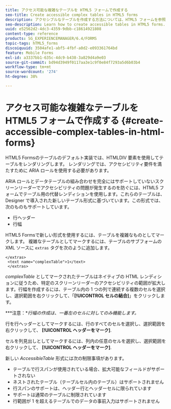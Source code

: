 ```yaml
---
title: アクセス可能な複雑なテーブルを HTML5 フォームで作成する
seo-title: Create accessible complex tables in HTML5 forms
description: アクセシブルなテーブルを作成する方法については、HTML5 フォームを参照してください。
seo-description: Learn how to create accessible tables in HTML5 forms.
uuid: e52562d2-4dc3-4359-9dbb-c18614921808
content-type: reference
products: SG_EXPERIENCEMANAGER/6.4/FORMS
topic-tags: hTML5_forms
discoiquuid: 3504afe1-abf5-4fbf-a0d2-e093361764bd
feature: Mobile Forms
exl-id: a3337bb1-635c-4dc9-b438-3a829d4a9e03
source-git-commit: bd94d3949f0117aa3e1c9f0e84f7293a5d6b03b4
workflow-type: tm+mt
source-wordcount: '274'
ht-degree: 38%

---
```


# アクセス可能な複雑なテーブルを HTML5 フォームで作成する {#create-accessible-complex-tables-in-html-forms}

HTML5 Formsのテーブルのデフォルト実装では、HTMLDIV 要素を使用してテーブルをレンダリングします。 レンダリングでは、アクセシビリティ要件を満たすために ARIA ロールを使用する必要があります。

ARIA ロールとデータテーブルの組み合わせを完全にはサポートしていないスクリーンリーダーでアクセシビリティの問題が発生するのを防ぐには、HTML5 フォームでテーブル用の代替レンディションを使用します。これらのテーブルは、Designer で導入された新しいテーブル形式に基づいています。この形式では、次のものもサポートしています。

* 行ヘッダー
* 行幅

HTML5 Formsで新しい形式を使用するには、テーブルを複雑なものとしてマークします。 複雑なテーブルとしてマークするには、テーブルのサブフォームの XML ソースに `extras` タグを次のように追加します。

```
</extras>
 <text name="complexTable">1</text>
 </extras>
```

*complexTable* としてマークされたテーブルはネイティブの HTML レンディションに従うため、特定のスクリーンリーダーのアクセシビリティの範囲が拡大します。行幅を作成するには、テーブル内の 1 つの列で連続する複数のセルを選択し、選択範囲を右クリックして、「**[!UICONTROL セルの結合]**」をクリックします。

***注意：**行幅の作成は、一番左のセルに対してのみ機能します。*

行を行ヘッダーとしてマークするには、行のすべてのセルを選択し、選択範囲を右クリックして、 **[!UICONTROL ヘッダーをマーク]**.

セルを列見出しとしてマークするには、列内の任意のセルを選択し、選択範囲を右クリックして、 **[!UICONTROL ヘッダーをマーク]**.

新しい *AccessibleTable* 形式には次の制限事項があります。

* テーブルで行スパンが使用されている場合、拡大可能なフィールドがサポートされない
* ネストされたテーブル（テーブルセル内のテーブル）はサポートされません
* 行スパンのサポートは、ヘッダー行とヘッダーセルに限られています
* サポートは通常のテーブルに制限されています
* 行範囲が 1 を超えるテーブルでのデータの事前入力はサポートされません
